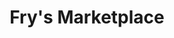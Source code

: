 ---
title: "Fry's Marketplace"
url: /chandler/frys-marketplace-east-riggs-road/
shop: Supermarkt
---